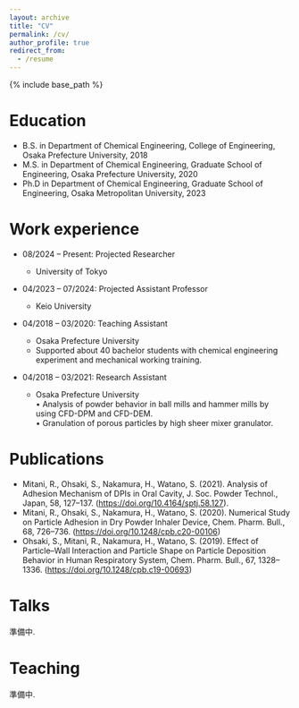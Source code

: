 ```yaml
---
layout: archive
title: "CV"
permalink: /cv/
author_profile: true
redirect_from:
  - /resume
---
```


{% include base_path %}


  
Education
======
* B.S. in Department of Chemical Engineering, College of Engineering, Osaka Prefecture University, 2018
* M.S. in Department of Chemical Engineering, Graduate School of Engineering, Osaka Prefecture University, 2020
* Ph.D in Department of Chemical Engineering, Graduate School of Engineering, Osaka Metropolitan University, 2023  

Work experience
======
* 08/2024 – Present: Projected Researcher
  * University of Tokyo
    
* 04/2023 – 07/2024: Projected Assistant Professor
  * Keio University

* 04/2018 – 03/2020: Teaching Assistant
  * Osaka Prefecture University
  * Supported about 40 bachelor students with chemical engineering experiment and mechanical working training.

* 04/2018 – 03/2021: Research Assistant
  * Osaka Prefecture University  
  • Analysis of powder behavior in ball mills and hammer mills by using CFD-DPM and CFD-DEM.  
  • Granulation of porous particles by high sheer mixer granulator.  
  

Publications
======
* Mitani, R., Ohsaki, S., Nakamura, H., Watano, S. (2021). Analysis of Adhesion Mechanism of DPIs in Oral Cavity, J. Soc. Powder Technol., Japan, 58, 127–137. (https://doi.org/10.4164/sptj.58.127).  
* Mitani, R., Ohsaki, S., Nakamura, H., Watano, S. (2020). Numerical Study on Particle Adhesion in Dry Powder Inhaler Device, Chem. Pharm. Bull., 68, 726–736. (https://doi.org/10.1248/cpb.c20-00106)  
* Ohsaki, S., Mitani, R., Nakamura, H., Watano, S. (2019). Effect of Particle–Wall Interaction and Particle Shape on Particle Deposition Behavior in Human Respiratory System, Chem. Pharm. Bull., 67, 1328–1336. (https://doi.org/10.1248/cpb.c19-00693)  
  
Talks
======
準備中.  
  
Teaching
======
準備中.  
  
